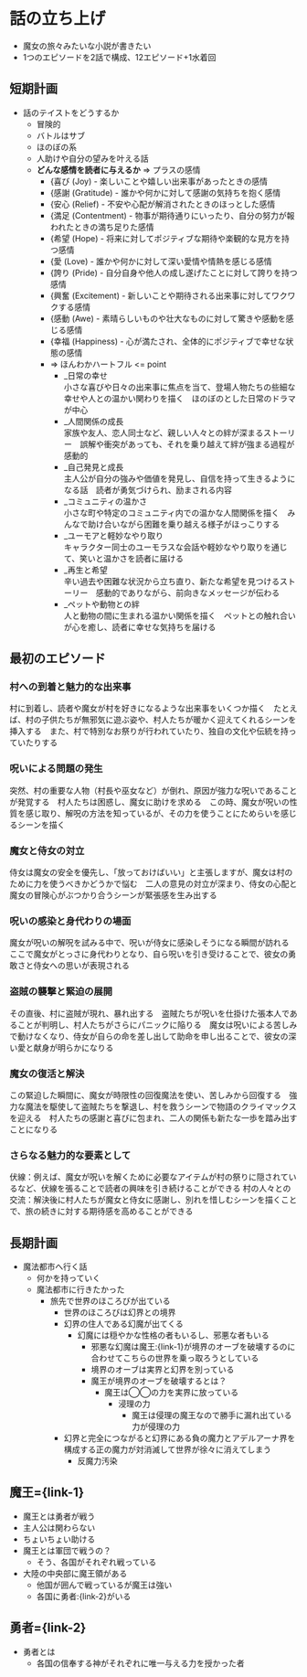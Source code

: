 # 話の立ち上げ
- 魔女の旅々みたいな小説が書きたい
- 1つのエピソードを2話で構成、12エピソード+1水着回


## 短期計画
- 話のテイストをどうするか
  - 冒険的
  - バトルはサブ
  - ほのぼの系
  - 人助けや自分の望みを叶える話
  - __どんな感情を読者に与えるか__ => プラスの感情
    - {喜び (Joy)         - 楽しいことや嬉しい出来事があったときの感情
    - {感謝 (Gratitude)   - 誰かや何かに対して感謝の気持ちを抱く感情
    - {安心 (Relief)      - 不安や心配が解消されたときのほっとした感情
    - {満足 (Contentment) - 物事が期待通りにいったり、自分の努力が報われたときの満ち足りた感情
    - {希望 (Hope)        - 将来に対してポジティブな期待や楽観的な見方を持つ感情
    - {愛 (Love)          - 誰かや何かに対して深い愛情や情熱を感じる感情
    - {誇り (Pride)       - 自分自身や他人の成し遂げたことに対して誇りを持つ感情
    - {興奮 (Excitement)  - 新しいことや期待される出来事に対してワクワクする感情
    - {感動 (Awe)         - 素晴らしいものや壮大なものに対して驚きや感動を感じる感情
    - {幸福 (Happiness)   - 心が満たされ、全体的にポジティブで幸せな状態の感情
    - => ほんわかハートフル <= point
      - _日常の幸せ  
        小さな喜びや日々の出来事に焦点を当て、登場人物たちの些細な幸せや人との温かい関わりを描く　ほのぼのとした日常のドラマが中心
      - _人間関係の成長  
        家族や友人、恋人同士など、親しい人々との絆が深まるストーリー　誤解や衝突があっても、それを乗り越えて絆が強まる過程が感動的
      - _自己発見と成長  
        主人公が自分の強みや価値を発見し、自信を持って生きるようになる話　読者が勇気づけられ、励まされる内容
      - _コミュニティの温かさ  
        小さな町や特定のコミュニティ内での温かな人間関係を描く　みんなで助け合いながら困難を乗り越える様子がほっこりする
      - _ユーモアと軽妙なやり取り  
        キャラクター同士のユーモラスな会話や軽妙なやり取りを通じて、笑いと温かさを読者に届ける
      - _再生と希望  
        辛い過去や困難な状況から立ち直り、新たな希望を見つけるストーリー　感動的でありながら、前向きなメッセージが伝わる
      - _ペットや動物との絆  
        人と動物の間に生まれる温かい関係を描く　ペットとの触れ合いが心を癒し、読者に幸せな気持ちを届ける


## 最初のエピソード
### 村への到着と魅力的な出来事

村に到着し、読者や魔女が村を好きになるような出来事をいくつか描く　たとえば、村の子供たちが無邪気に遊ぶ姿や、村人たちが暖かく迎えてくれるシーンを挿入する　また、村で特別なお祭りが行われていたり、独自の文化や伝統を持っていたりする


### 呪いによる問題の発生

突然、村の重要な人物（村長や巫女など）が倒れ、原因が強力な呪いであることが発覚する　村人たちは困惑し、魔女に助けを求める　この時、魔女が呪いの性質を感じ取り、解呪の方法を知っているが、その力を使うことにためらいを感じるシーンを描く


### 魔女と侍女の対立

侍女は魔女の安全を優先し、「放っておけばいい」と主張しますが、魔女は村のために力を使うべきかどうかで悩む　二人の意見の対立が深まり、侍女の心配と魔女の冒険心がぶつかり合うシーンが緊張感を生み出する


### 呪いの感染と身代わりの場面

魔女が呪いの解呪を試みる中で、呪いが侍女に感染しそうになる瞬間が訪れる　ここで魔女がとっさに身代わりとなり、自ら呪いを引き受けることで、彼女の勇敢さと侍女への思いが表現される


### 盗賊の襲撃と緊迫の展開

その直後、村に盗賊が現れ、暴れ出する　盗賊たちが呪いを仕掛けた張本人であることが判明し、村人たちがさらにパニックに陥りる　魔女は呪いによる苦しみで動けなくなり、侍女が自らの命を差し出して助命を申し出ることで、彼女の深い愛と献身が明らかになりる


### 魔女の復活と解決

この緊迫した瞬間に、魔女が時限性の回復魔法を使い、苦しみから回復する　強力な魔法を駆使して盗賊たちを撃退し、村を救うシーンで物語のクライマックスを迎える　村人たちの感謝と喜びに包まれ、二人の関係も新たな一歩を踏み出すことになりる


### さらなる魅力的な要素として

伏線：例えば、魔女が呪いを解くために必要なアイテムが村の祭りに隠されているなど、伏線を張ることで読者の興味を引き続けることができる
村の人々との交流：解決後に村人たちが魔女と侍女に感謝し、別れを惜しむシーンを描くことで、旅の続きに対する期待感を高めることができる


## 長期計画
- 魔法都市へ行く話
  - 何かを持っていく
  - 魔法都市に行きたかった
    - 旅先で世界のほころびが出ている
      - 世界のほころびは幻界との境界
      - 幻界の住人である幻魔が出てくる
        - 幻魔には穏やかな性格の者もいるし、邪悪な者もいる
          - 邪悪な幻魔は魔王:{link-1}が境界のオーブを破壊するのに合わせてこちらの世界を乗っ取ろうとしている
          - 境界のオーブは実界と幻界を別っている
          - 魔王が境界のオーブを破壊するとは？
            - 魔王は◯◯の力を実界に放っている
              - 浸理の力
                - 魔王は侵理の魔王なので勝手に漏れ出ている力が侵理の力
      - 幻界と完全につながると幻界にある負の魔力とアデルアーナ界を構成する正の魔力が対消滅して世界が徐々に消えてしまう
        - 反魔力汚染


## 魔王={link-1}
- 魔王とは勇者が戦う
- 主人公は関わらない
- ちょいちょい助ける
- 魔王とは軍団で戦うの？
  - そう、各国がそれぞれ戦っている
- 大陸の中央部に魔王領がある
  - 他国が囲んで戦っているが魔王は強い
  - 各国に勇者:{link-2}がいる


## 勇者={link-2}
- 勇者とは
  - 各国の信奉する神がそれぞれに唯一与える力を授かった者

